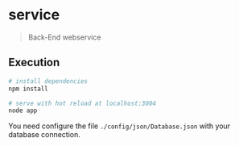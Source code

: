 # service

> Back-End webservice

## Execution

``` bash
# install dependencies
npm install

# serve with hot reload at localhost:3004
node app

```

You need configure the file `./config/json/Database.json` with your database connection.


